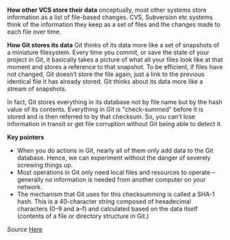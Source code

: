 **How other VCS store their data**
onceptually, most other systems store information as a list of file-based changes.
CVS, Subversion etc systems think of the information they keep as a set of files and the changes made to each file over time.

**How Git stores its data**
Git thinks of its data more like a set of snapshots of a miniature filesystem. Every time you commit, or save the state of your project in Git, it basically takes a picture of what all your files look like at that moment and stores a reference to that snapshot. 
To be efficient, if files have not changed, Git doesn’t store the file again, just a link to the previous identical file it has already stored. 
Git thinks about its data more like a stream of snapshots.

In fact, Git stores everything in its database not by file name but by the hash value of its contents.
Everything in Git is "check-summed" before it is stored and is then referred to by that checksum. 
So, you can’t lose information in transit or get file corruption without Git being able to detect it.

**Key pointers**

* When you do actions in Git, nearly all of them only add data to the Git database. Hence, we can experiment without the danger of severely screwing things up. 
* Most operations in Git only need local files and resources to operate – generally no information is needed from another computer on your network.
* The mechanism that Git uses for this checksumming is called a SHA-1 hash. This is a 40-character string composed of hexadecimal characters (0–9 and a–f) and calculated based on the data itself (contents of a file or directory structure in Git.) 

*Source* [Here](https://git-scm.com/book/en/v2/Getting-Started-Git-Basics)
